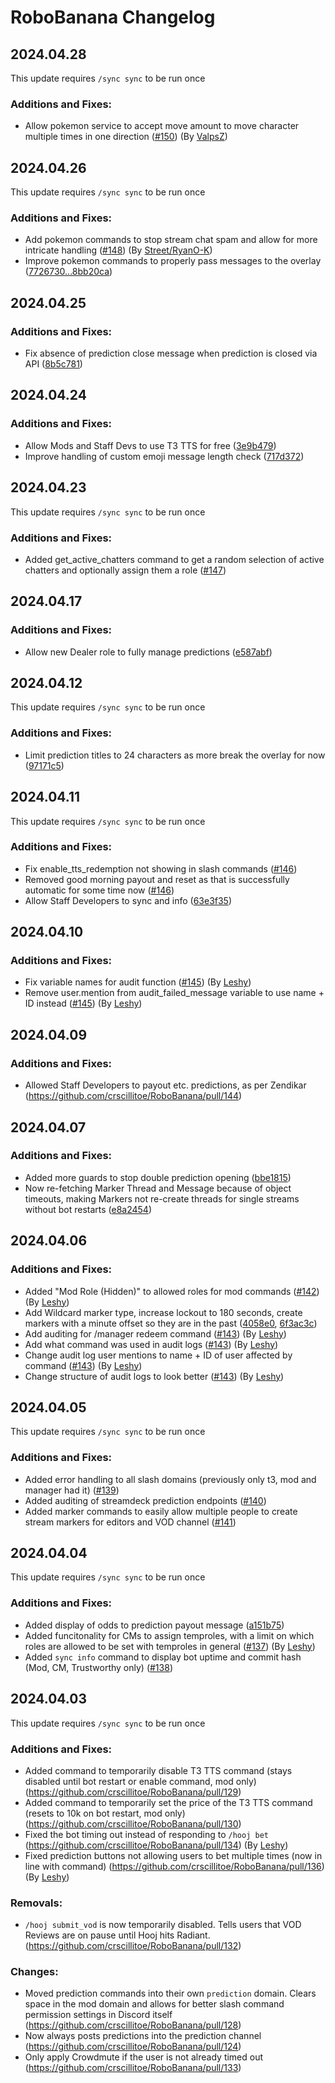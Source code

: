 # RoboBanana Changelog
## 2024.04.28
This update requires `/sync sync` to be run once
### Additions and Fixes:
- Allow pokemon service to accept move amount to move character multiple times in one direction ([#150](https://github.com/crscillitoe/RoboBanana/pull/150)) (By [ValpsZ](https://github.com/ValpsZ))
## 2024.04.26
This update requires `/sync sync` to be run once
### Additions and Fixes:
- Add pokemon commands to stop stream chat spam and allow for more intricate handling ([#148](https://github.com/crscillitoe/RoboBanana/pull/148)) (By [Street/RyanO-K](https://github.com/RyanO-K))
- Improve pokemon commands to properly pass messages to the overlay ([7726730...8bb20ca](https://github.com/crscillitoe/RoboBanana/compare/8b5c781...8bb20ca))
## 2024.04.25
### Additions and Fixes:
- Fix absence of prediction close message when prediction is closed via API ([8b5c781](github.com/crscillitoe/RoboBanana/commit/8b5c781827d5927793346c6b0ef5e1fb0f454bc1))
## 2024.04.24
### Additions and Fixes:
- Allow Mods and Staff Devs to use T3 TTS for free ([3e9b479](github.com/crscillitoe/RoboBanana/commit/3e9b47925356dc8c0c260fcc2f2555cf1ef0ff1f))
- Improve handling of custom emoji message length check ([717d372](github.com/crscillitoe/RoboBanana/commit/717d372d8afd8ad372537f4a697297d8e98c0fd4))
## 2024.04.23
This update requires `/sync sync` to be run once
### Additions and Fixes:
- Added get_active_chatters command to get a random selection of active chatters and optionally assign them a role ([#147](https://github.com/crscillitoe/RoboBanana/pull/147))
## 2024.04.17
### Additions and Fixes:
- Allow new Dealer role to fully manage predictions ([e587abf](https://github.com/crscillitoe/RoboBanana/commit/e587abfd233e9ba11837ab92f1013fdf47439eeb))
## 2024.04.12
This update requires `/sync sync` to be run once
### Additions and Fixes:
- Limit prediction titles to 24 characters as more break the overlay for now ([97171c5](https://github.com/crscillitoe/RoboBanana/commit/97171c5fc8d054c28431bebbfc6a969b05cc4d58))
## 2024.04.11
This update requires `/sync sync` to be run once
### Additions and Fixes:
- Fix enable_tts_redemption not showing in slash commands ([#146](https://github.com/crscillitoe/RoboBanana/pull/146))
- Removed good morning payout and reset as that is successfully automatic for some time now ([#146](https://github.com/crscillitoe/RoboBanana/pull/146))
- Allow Staff Developers to sync and info ([63e3f35](https://github.com/crscillitoe/RoboBanana/commit/63e3f35e84e8e43b6285bccd428c3216491fefab))
## 2024.04.10
### Additions and Fixes:
- Fix variable names for audit function ([#145](https://github.com/crscillitoe/RoboBanana/pull/142)) (By [Leshy](https://github.com/lorinvzyl))
- Remove user.mention from audit_failed_message variable to use name + ID instead ([#145](https://github.com/crscillitoe/RoboBanana/pull/142)) (By [Leshy](https://github.com/lorinvzyl))
## 2024.04.09
### Additions and Fixes:
- Allowed Staff Developers to payout etc. predictions, as per Zendikar (https://github.com/crscillitoe/RoboBanana/pull/144)
## 2024.04.07
### Additions and Fixes:
- Added more guards to stop double prediction opening ([bbe1815](https://github.com/crscillitoe/RoboBanana/commit/bbe1815bf1599a0c662658cdcbc417732055028b))
- Now re-fetching Marker Thread and Message because of object timeouts, making Markers not re-create threads for single streams without bot restarts ([e8a2454](https://github.com/crscillitoe/RoboBanana/commit/e8a24545c1fd7b75ae693eee78d07348a6f61105))
## 2024.04.06
### Additions and Fixes:
- Added "Mod Role (Hidden)" to allowed roles for mod commands ([#142](https://github.com/crscillitoe/RoboBanana/pull/142)) (By [Leshy](https://github.com/lorinvzyl))
- Add Wildcard marker type, increase lockout to 180 seconds, create markers with a minute offset so they are in the past ([4058e0](https://github.com/crscillitoe/RoboBanana/commit/4058e035f771f9b8dd3d43ed42bef24dd0a10a48), [6f3ac3c](https://github.com/crscillitoe/RoboBanana/commit/6f3ac3c5e43d13e20a74054076ba9780a3f1c333))
- Add auditing for /manager redeem command ([#143](https://github.com/crscillitoe/RoboBanana/pull/143)) (By [Leshy](https://github.com/lorinvzyl))
- Add what command was used in audit logs ([#143](https://github.com/crscillitoe/RoboBanana/pull/143)) (By [Leshy](https://github.com/lorinvzyl))
- Change audit log user mentions to name + ID of user affected by command ([#143](https://github.com/crscillitoe/RoboBanana/pull/143)) (By [Leshy](https://github.com/lorinvzyl))
- Change structure of audit logs to look better ([#143](https://github.com/crscillitoe/RoboBanana/pull/143)) (By [Leshy](https://github.com/lorinvzyl))
## 2024.04.05
This update requires `/sync sync` to be run once
### Additions and Fixes:
- Added error handling to all slash domains (previously only t3, mod and manager had it) ([#139](https://github.com/crscillitoe/RoboBanana/pull/139))
- Added auditing of streamdeck prediction endpoints ([#140](https://github.com/crscillitoe/RoboBanana/pull/140))
- Added marker commands to easily allow multiple people to create stream markers for editors and VOD channel ([#141](https://github.com/crscillitoe/RoboBanana/pull/141))

## 2024.04.04
This update requires `/sync sync` to be run once
### Additions and Fixes:
- Added display of odds to prediction payout message ([a151b75](https://github.com/crscillitoe/RoboBanana/commit/a151b753cac61c3c4a152c24105e4bfc2cdab2bb))
- Added funcitonality for CMs to assign temproles, with a limit on which roles are allowed to be set with temproles in general ([#137](https://github.com/crscillitoe/RoboBanana/pull/137)) (By [Leshy](https://github.com/lorinvzyl))
- Added `sync info` command to display bot uptime and commit hash (Mod, CM, Trustworthy only) ([#138](https://github.com/crscillitoe/RoboBanana/pull/138))

## 2024.04.03
This update requires `/sync sync` to be run once
### Additions and Fixes:
- Added command to temporarily disable T3 TTS command (stays disabled until bot restart or enable command, mod only) (https://github.com/crscillitoe/RoboBanana/pull/129)
- Added command to temporarily set the price of the T3 TTS command (resets to 10k on bot restart, mod only) (https://github.com/crscillitoe/RoboBanana/pull/130)
- Fixed the bot timing out instead of responding to `/hooj bet` (https://github.com/crscillitoe/RoboBanana/pull/134) (By [Leshy](https://github.com/lorinvzyl))
- Fixed prediction buttons not allowing users to bet multiple times (now in line with command) (https://github.com/crscillitoe/RoboBanana/pull/136) (By [Leshy](https://github.com/lorinvzyl))

### Removals:
- `/hooj submit_vod` is now temporarily disabled. Tells users that VOD Reviews are on pause until Hooj hits Radiant. (https://github.com/crscillitoe/RoboBanana/pull/132)

### Changes:
- Moved prediction commands into their own `prediction` domain. Clears space in the mod domain and allows for better slash command permission settings in Discord itself (https://github.com/crscillitoe/RoboBanana/pull/128)
- Now always posts predictions into the prediction channel (https://github.com/crscillitoe/RoboBanana/pull/124)
- Only apply Crowdmute if the user is not already timed out (https://github.com/crscillitoe/RoboBanana/pull/133)
